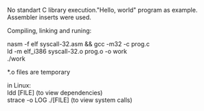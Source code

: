 No standart C library execution."Hello, world" program as example. Assembler inserts were used.


Compiling, linking and runing:

nasm -f elf syscall-32.asm && gcc -m32 -c prog.c  
ld -m elf_i386 syscall-32.o prog.o -o work  
./work

*.o files are temporary  

in Linux:  
ldd [FILE] (to view dependencies)  
strace -o LOG ./[FILE] (to view system calls)
